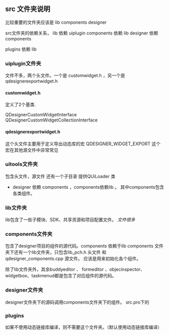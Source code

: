 ## src 文件夹说明

比较重要的文件夹应该是 lib components designer

src文件夹的依赖关系，
lib 依赖 uiplugin
components 依赖 lib
designer 依赖 components

plugins 依赖 lib



### uiplugin文件夹
<!-- uiplugin 是最低级依赖 -->

文件不多，两个头文件。一个是 customwidget.h ，另一个是 qdesignerexportwidget.h

#### customwidget.h 
定义了2个基类.

QDesignerCustomWidgetInterface
QDesignerCustomWidgetCollectionInterface
<!-- 包含一些基本方法。 -->

#### qdesignerexportwidget.h
这个头文件主要用于定义导出动态库的宏 QDESIGNER_WIDGET_EXPORT
这个宏在其他源文件中非常常见

### uitools文件夹
包含头文件，源文件 还有一个子目录
提供QUiLoader 类

- designer 依赖 components ，components依赖lib 。
    其中components包含各类组件。
### lib文件夹
<!-- lib、components、designer文件夹层次明显 -->

lib包含了一些子模块、SDK、共享资源和项目配置文件。
*文件很多*



### components文件夹
包含了designer项目的组件的源代码。components 依赖于lib 
components 文件夹下还有一个lib文件夹，只包含lib_pch.h 头文件 和 qdesigner_components.cpp 源文件。
应该是用来初始化各个组件。

除了lib文件夹外，其余buddyeditor 、 formeditor 、objecinspector、widgetbox、taskmenud都是包含了对应组件的源代码。


### designer文件夹
designer文件夹下的源码调用components文件夹下的组件。
src.pro下的





### plugins
如果不使用动态链接库编译，则不需要这个文件夹。（默认使用动态链接库编译）